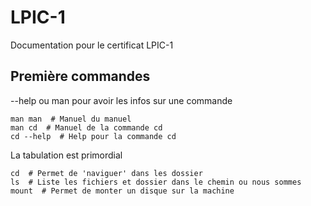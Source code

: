 # LPIC-1
Documentation pour le certificat LPIC-1

## Première commandes
--help ou man pour avoir les infos sur une commande
```
man man  # Manuel du manuel
man cd  # Manuel de la commande cd
cd --help  # Help pour la commande cd
```
La tabulation est primordial
```
cd  # Permet de 'naviguer' dans les dossier
ls  # Liste les fichiers et dossier dans le chemin ou nous sommes
mount  # Permet de monter un disque sur la machine
``` 